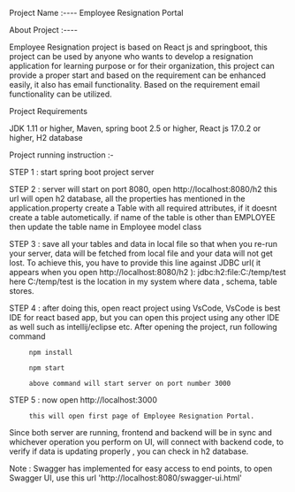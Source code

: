 
Project Name  :---- Employee Resignation Portal

About Project :----

Employee Resignation project is based on React js and springboot, this project can be used by anyone who wants to develop a resignation application for learning purpose 
or for their organization, this project can provide a proper start and based on the requirement can be enhanced easily, it also has email functionality.
Based on the requirement email functionality can be utilized.


Project Requirements

JDK 1.11 or higher, Maven, spring boot 2.5 or higher, React js 17.0.2 or higher, H2 database

Project running instruction :- 

STEP 1 : start spring boot project server

STEP 2 : server will start on port 8080, open http://localhost:8080/h2
         this url will open h2 database, all the properties has mentioned in the application.property
         create a Table with all required attributes, if it doesnt create a table autometically.
         if name of the table is other than EMPLOYEE then update the table name in Employee model class
         
STEP 3 : save all your tables and data in local file so that when you re-run your server, data will be fetched from local file and your data will not get lost.
         To achieve this, you have to provide this line against JDBC url( it appears when you open http://localhost:8080/h2 ): jdbc:h2:file:C:/temp/test
         here C:/temp/test is the location in my system where data , schema, table stores.
         
STEP 4 : after doing this, open react project using VsCode, VsCode is best IDE for react based app, but you can open this project using any other IDE as well such as 
         intellij/eclipse etc.
         After opening the project, run following command
         
         npm install
         
         npm start
         
         above command will start server on port number 3000

STEP 5 : now open http://localhost:3000

         this will open first page of Employee Resignation Portal.
         
Since both server are running, frontend and backend will be in sync and whichever operation you perform on UI, will connect with backend code, to verify if data is updating 
properly , you can check in h2 database.

Note : Swagger has implemented for easy access to end points, to open Swagger UI, use this url 'http://localhost:8080/swagger-ui.html'
